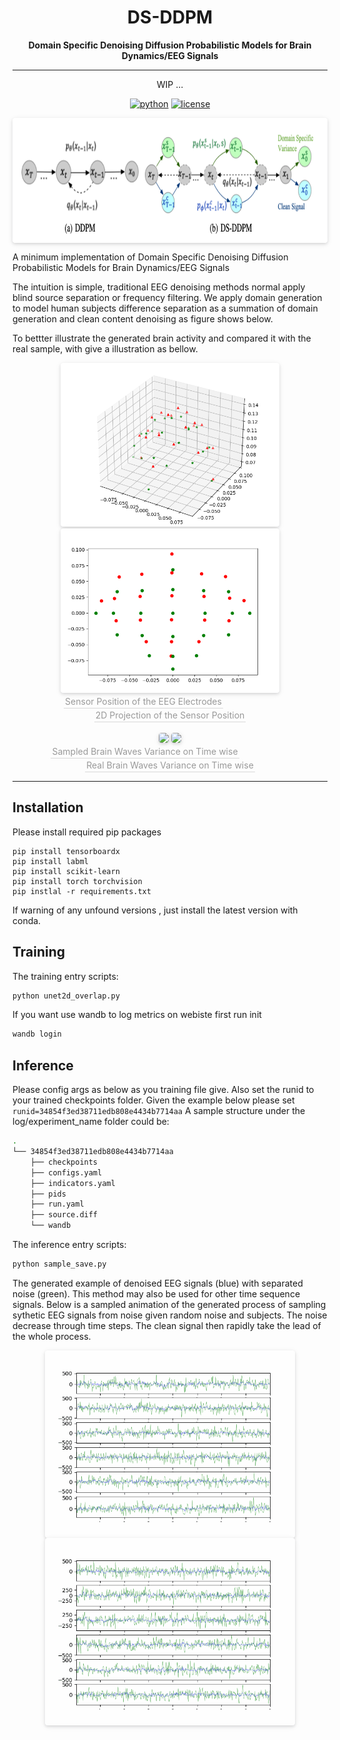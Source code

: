 <div align="center">


# DS-DDPM
**Domain Specific Denoising Diffusion Probabilistic Models for Brain Dynamics/EEG Signals**

______________________________________________________________________

WIP ...

 [![python](https://img.shields.io/badge/python-%20%203.9-blue.svg)]()
[![license](https://img.shields.io/badge/license-Apache%202.0-blue.svg)](https://github.com/duanyiqun/DiffusionDepth/blob/main/LICENSE)


<img style="border-radius: 0.3125em;
    box-shadow: 0 2px 4px 0 rgba(34,36,38,.12),0 2px 10px 0 rgba(34,36,38,.08);"  src=./imgs/mathmodel.png width = "800" height = "200" alt="图片名称" align=center />
</div>



A minimum implementation of Domain Specific Denoising Diffusion Probabilistic Models for Brain Dynamics/EEG Signals

The intuition is simple, traditional EEG denoising methods normal apply blind source separation or frequency filtering.
We apply domain generation to model human subjects difference separation as a summation of domain generation and clean 
content denoising as figure shows below. 

To bettter illustrate the generated brain activity and compared it with the real sample, with give a illustration as bellow. 


<div align="center">
    <img style="border-radius: 0.3125em;
    box-shadow: 0 2px 4px 0 rgba(34,36,38,.12),0 2px 10px 0 rgba(34,36,38,.08);" 
    src="./imgs/montage.png"  width = "350"> <img style="border-radius: 0.3125em;
    box-shadow: 0 2px 4px 0 rgba(34,36,38,.12),0 2px 10px 0 rgba(34,36,38,.08);" 
    src="./imgs/montage_2d.png"  width = "350">
    <br>
    <div style="color:orange; border-bottom: 1px solid #d9d9d9;
    display: inline-block;
    color: #999;margin-right: 85px;
    padding: 2px;">Sensor Position of the EEG Electrodes</div>  <div style="color:orange; border-bottom: 1px solid #d9d9d9;
    display: inline-block;
    color: #999; 
    padding: 2px;">2D Projection of the Sensor Position</div> 
</div>  
  

<div align="center">
<br>
    <img style="border-radius: 0.3125em;
    box-shadow: 0 2px 4px 0 rgba(34,36,38,.12),0 2px 10px 0 rgba(34,36,38,.08);" 
    src="./imgs/surface_graph_id_0.gif"  width = "350"> <img style="border-radius: 0.3125em;
    box-shadow: 0 2px 4px 0 rgba(34,36,38,.12),0 2px 10px 0 rgba(34,36,38,.08);" 
    src="./imgs/surface_graph_id_1.gif"  width = "350">
    <br>
    <div style="color:orange; border-bottom: 1px solid #d9d9d9;
    display: inline-block;
    color: #999; margin-right: 80px;
    padding: 2px;">Sampled Brain Waves Variance on Time wise</div>  <div style="color:orange; border-bottom: 1px solid #d9d9d9;
    display: inline-block;
    color: #999; 
    padding: 2px;">Real Brain Waves Variance on Time wise</div>
</div>




______________________________________________________________________
  

## Installation

Please install required pip packages
```ssh
pip install tensorboardx
pip install labml
pip install scikit-learn
pip install torch torchvision
pip instlal -r requirements.txt
```
If warning of any unfound versions , just install the latest version with conda.



## Training

The training entry scripts:
```bash
python unet2d_overlap.py
```
If you want use wandb to log metrics on webiste first run init 
```bash
wandb login
```

## Inference

Please config args as below as you training file give. Also set the runid to your trained checkpoints folder. Given the example below please set ```runid=34854f3ed38711edb808e4434b7714aa``` A sample structure under the log/experiment_name folder could be:

```sh
.
└── 34854f3ed38711edb808e4434b7714aa
    ├── checkpoints
    ├── configs.yaml
    ├── indicators.yaml
    ├── pids
    ├── run.yaml
    ├── source.diff
    └── wandb
```

The inference entry scripts:
```bash
python sample_save.py
```


The generated example of denoised EEG signals (blue) with separated noise (green). This method may also be used for other time sequence signals. Below is a sampled animation of the generated process of sampling sythetic EEG signals from noise given random noise and subjects. The noise decrease through time steps. The clean signal then rapidly take the lead of the whole process. 

<div align="center">
<img style="border-radius: 0.3125em;
    box-shadow: 0 2px 4px 0 rgba(34,36,38,.12),0 2px 10px 0 rgba(34,36,38,.08);"  src=./visualization/noise_curve_animate_subject_[0].gif width = "400" alt="图片名称" align=center /> <img style="border-radius: 0.3125em;
    box-shadow: 0 2px 4px 0 rgba(34,36,38,.12),0 2px 10px 0 rgba(34,36,38,.08);"  src=./visualization/noise_curve_animate_subject_[1].gif width = "400" alt="图片名称" align=center />
</div>
